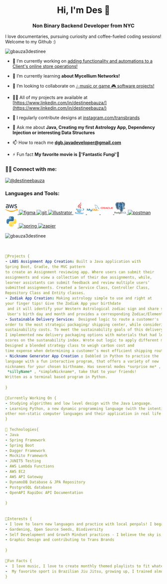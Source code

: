 
  
  
<h1 align="center"> Hi, I'm Des 💫 </h1>
<h3 align="center">Non Binary Backend Developer from NYC</h3>

I love documentaries, pursuing curiosity and coffee-fueled coding sessions! Welcome to my Github :) 


<p align="left"> <img src="https://komarev.com/ghpvc/?username=gbauza3destinee&label=Profile%20views&color=0e75b6&style=flat" alt="gbauza3destinee" /> </p>


- 🔭 I’m currently working on [adding functionality and automations to a Client's online store operations!]([https://www.facebook.com/ilashkingdo])

- 🌱 I’m currently learning **about Mycellium Networks!**

- 👯 I’m looking to collaborate on [🎶 music or game 🎮 software projects!](https://calendly.com/desgbauza)

- 👨‍💻 All of my projects are available at [https://www.linkedin.com/in/destineebauza/](https://www.linkedin.com/in/destineebauza/)

- 📝 I regularly contribute designs at [instagram.com/transbrands](instagram.com/transbrands)

- 💬 Ask me about **Java, Creating my first Astrology App, Dependency Injection or interesting Data Structures**

- 📫 How to reach me **dgb.javadeveloper@gmail.com**

- ⚡ Fun fact **My favorite movie is 🍄'Fantastic Fungi'🍄**

<h3 align="left"> 🫶🏽 Connect with me:</h3>
<p align="left">
<a href="https://linkedin.com/in/@destineebauza" target="blank"><img align="center" src="https://raw.githubusercontent.com/rahuldkjain/github-profile-readme-generator/master/src/images/icons/Social/linked-in-alt.svg" alt="@destineebauza" height="30" width="40" /></a>

</p>

<h3 align="left">Languages and Tools:</h3>
<p align="left"> <a href="https://aws.amazon.com" target="_blank" rel="noreferrer"> <img src="https://raw.githubusercontent.com/devicons/devicon/master/icons/amazonwebservices/amazonwebservices-original-wordmark.svg" alt="aws" width="40" height="40"/> </a> <a href="https://www.figma.com/" target="_blank" rel="noreferrer"> <img src="https://www.vectorlogo.zone/logos/figma/figma-icon.svg" alt="figma" width="40" height="40"/> </a> <a href="https://git-scm.com/" target="_blank" rel="noreferrer"> <img src="https://www.vectorlogo.zone/logos/git-scm/git-scm-icon.svg" alt="git" width="40" height="40"/> </a> <a href="https://www.adobe.com/in/products/illustrator.html" target="_blank" rel="noreferrer"> <img src="https://www.vectorlogo.zone/logos/adobe_illustrator/adobe_illustrator-icon.svg" alt="illustrator" width="40" height="40"/> </a> <a href="https://www.java.com" target="_blank" rel="noreferrer"> <img src="https://raw.githubusercontent.com/devicons/devicon/master/icons/java/java-original.svg" alt="java" width="40" height="40"/> </a> <a href="https://www.mysql.com/" target="_blank" rel="noreferrer"> <img src="https://raw.githubusercontent.com/devicons/devicon/master/icons/mysql/mysql-original-wordmark.svg" alt="mysql" width="40" height="40"/> </a> <a href="https://www.oracle.com/" target="_blank" rel="noreferrer"> <img src="https://raw.githubusercontent.com/devicons/devicon/master/icons/oracle/oracle-original.svg" alt="oracle" width="40" height="40"/> </a> <a href="https://www.postgresql.org" target="_blank" rel="noreferrer"> <img src="https://raw.githubusercontent.com/devicons/devicon/master/icons/postgresql/postgresql-original-wordmark.svg" alt="postgresql" width="40" height="40"/> </a> <a href="https://postman.com" target="_blank" rel="noreferrer"> <img src="https://www.vectorlogo.zone/logos/getpostman/getpostman-icon.svg" alt="postman" width="40" height="40"/> </a> <a href="https://www.python.org" target="_blank" rel="noreferrer"> <img src="https://raw.githubusercontent.com/devicons/devicon/master/icons/python/python-original.svg" alt="python" width="40" height="40"/> </a> <a href="https://spring.io/" target="_blank" rel="noreferrer"> <img src="https://www.vectorlogo.zone/logos/springio/springio-icon.svg" alt="spring" width="40" height="40"/> </a> <a href="https://zapier.com" target="_blank" rel="noreferrer"> <img src="https://www.vectorlogo.zone/logos/zapier/zapier-icon.svg" alt="zapier" width="40" height="40"/> </a> </p>

<p><img align="center" src="https://github-readme-stats.vercel.app/api/top-langs?username=gbauza3destinee&show_icons=true&locale=en&layout=compact" alt="gbauza3destinee" /></p>


```yaml


🌌Projects {
- LABS Assignment App Creation: Built a Java application with
Spring Boot, Gradle, the MVC pattern
to create an Assignment reviewing app. Where users can submit their
assignments and view a collection of their due assignments, while,
learner assistants can submit feedback and review multiple users’
submitted assignments. Created a Service Class, Controller Class,
Repository Class and Entity classes.
- Zodiak App Creation: Making astrology simple to use and right at
your finger tips! Give the Zodiak App your birthdate
 and it will identify your Western Astrological zodiac sign and share some information about it! The Zodiak app, is an API Endpoint App, which takes in a
 User's birth day and month and provides a corresponding Zodiac/Elemental Sign and description.
- Sustainable Delivery Service:  Designed logic to route a customer's
order to the most strategic packaging/ shipping center, while considering
sustainability costs. To meet the sustainability goals of this delivery company,
I implemented new delivery packaging options with materials that had lower
scores on the sustanability index. Wrote out logic to apply different modes to determine the best route for a package considering different company goals.
Designed a blended strategy class to weigh carbon cost and
time expense when determining a customer’s most efficient shipping route. 
- Nickname Generator App Creation : Dabbled in Python to practice the
language with a fun interactive program, that offers a variety of new
nicknames for your chosen birthname. Has several modes *surprise me* ,
 *sillyName* , *simpleNickname*, take that to your friends!
Written as a terminal based program in Python. 

}

🔭Currently Working On {
- Studying algorithms and low level design with the Java Language.
- Learning Python, a new dynamic programming language (with the intention of widening my understanding of
other non-static computer languages and their application in real life!)
}

🌱 Technologies{
- Java  
- Spring Framework
- Spring Boot
- Dagger Framework 
- Mockito Framework
- JUNIT5 Testing
- AWS Lambda Functions
- AWS EC2
- AWS API Gateway
- DynamoDB Database & JPA Repository
- PostgreSQL database 
- OpenAPI RapiDoc API Documentation

}


🌈Interests {
- I love to learn new languages and practice with local penpals! I began doing this in High School with French.
- Gardening, Open Source Seeds, Biodiversity
- Self Development and Growth Mindset practices - I believe the sky is the limit!
- Graphic Design and contributing to Trans Brands 

}

💬Fun Facts {
-  I love music, I love to create monthly themed playlists to fit whatever musical season I am in.
-  My favorite sport is Brazilian Jiu Jitsu, growing up, I trained almost everyday with Renzo Gracie's team. 
}


```

<!--
**gbauza3destinee/gbauza3destinee** is a ✨ _special_ ✨ repository because its `README.md` (this file) appears on your GitHub profile.

- 📫 How to reach me: ...

-->
